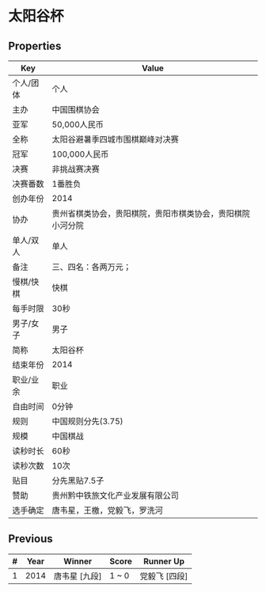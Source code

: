 # 太阳谷杯

## Properties

| Key | Value |
| --- | ----- |
| 个人/团体 | 个人 |
| 主办 | 中国围棋协会 |
| 亚军 | 50,000人民币 |
| 全称 | 太阳谷避暑季四城市围棋巅峰对决赛 |
| 冠军 | 100,000人民币 |
| 决赛 | 非挑战赛决赛 |
| 决赛番数 | 1番胜负 |
| 创办年份 | 2014 |
| 协办 | 贵州省棋类协会，贵阳棋院，贵阳市棋类协会，贵阳棋院小河分院 |
| 单人/双人 | 单人 |
| 备注 | 三、四名：各两万元； |
| 慢棋/快棋 | 快棋 |
| 每手时限 | 30秒 |
| 男子/女子 | 男子 |
| 简称 | 太阳谷杯 |
| 结束年份 | 2014 |
| 职业/业余 | 职业 |
| 自由时间 | 0分钟 |
| 规则 | 中国规则分先(3.75) |
| 规模 | 中国棋战 |
| 读秒时长 | 60秒 |
| 读秒次数 | 10次 |
| 贴目 | 分先黑贴7.5子 |
| 赞助 | 贵州黔中铁旅文化产业发展有限公司 |
| 选手确定 | 唐韦星，王檄，党毅飞，罗洗河 |

## Previous

| # | Year | Winner | Score | Runner Up |
| --- | --- | --- | --- | --- |
| 1 | 2014 | 唐韦星 [九段] | 1 ~ 0 | 党毅飞 [四段] |

